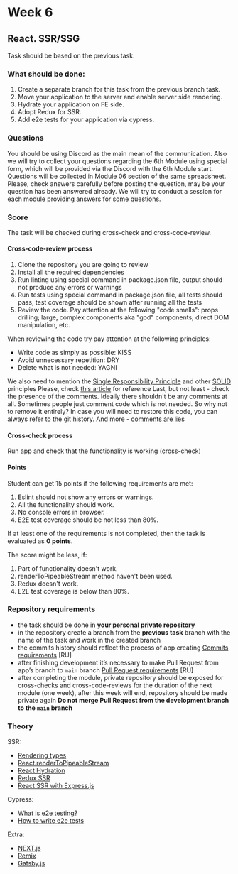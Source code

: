 # Week 6

## React. SSR/SSG

Task should be based on the previous task.

### What should be done:

1. Create a separate branch for this task from the previous branch task.
2. Move your application to the server and enable server side rendering.
3. Hydrate your application on FE side.
4. Adopt Redux for SSR.
5. Add e2e tests for your application via cypress.

### Questions
You should be using Discord as the main mean of the communication.
Also we will try to collect your questions regarding the 6th Module using special form, which will be provided via the Discord with the 6th Module start. Questions will be collected in Module 06 section of the same spreadsheet. Please, check answers carefully before posting the question, may be your question has been answered already.
We will try to conduct a session for each module providing answers for some questions.

### Score
The task will be checked during cross-check and cross-code-review.  
#### Cross-code-review process
1. Clone the repository you are going to review
2. Install all the required dependencies
3. Run linting using special command in package.json file, output should not produce any errors or warnings
4. Run tests using special command in package.json file, all tests should pass, test coverage should be shown after running all the tests
5. Review the code. Pay attention at the following "code smells": props drilling; large, complex components aka "god" components; direct DOM manipulation, etc.

When reviewing the code try pay attention at the following principles:
* Write code as simply as possible: KISS
* Avoid unnecessary repetition: DRY
* Delete what is not needed: YAGNI

We also need to mention the [Single Responsibility Principle](https://en.wikipedia.org/wiki/Single-responsibility_principle) and other [SOLID](https://en.wikipedia.org/wiki/SOLID) principles
Please, check [this article](https://dmitripavlutin.com/7-architectural-attributes-of-a-reliable-react-component/) for reference
Last, but not least - check the presence of the comments. Ideally there shouldn't be any comments at all. Sometimes people just comment code which is not needed. So why not to remove it entirely? In case you will need to restore this code, you can always refer to the git history. And more - [comments are lies](https://blog.devgenius.io/code-should-be-the-one-version-of-the-truth-dont-add-comments-b0bcd8631a9a)
#### Cross-check process
Run app and check that the functionality is working (cross-check)

#### Points
Student can get 15 points if the following requirements are met:
1. Eslint should not show any errors or warnings. 
2. All the functionality should work.
3. No console errors in browser.
4. E2E test coverage should be not less than 80%.

If at least one of the requirements is not completed, then the task is evaluated as **0 points**.

The score might be less, if:
1. Part of functionality doesn't work.
2. renderToPipeableStream method haven't been used.
2. Redux doesn't work.
3. E2E test coverage is below than 80%.

### Repository requirements

* the task should be done in **your personal private repository** 
* in the repository create a branch from the **previous task** branch with the name of the task and work in the created branch
* the commits history should reflect the process of app creating [Commits requirements](https://docs.rs.school/#/git-convention?id=%D0%A2%D1%80%D0%B5%D0%B1%D0%BE%D0%B2%D0%B0%D0%BD%D0%B8%D1%8F-%D0%BA-%D0%B8%D0%BC%D0%B5%D0%BD%D0%B0%D0%BC-%D0%BA%D0%BE%D0%BC%D0%BC%D0%B8%D1%82%D0%BE%D0%B2) [RU]
* after finishing development it’s necessary to make Pull Request from app’s branch to `main` branch [Pull Request requirements](https://docs.rs.school/#/pull-request-review-process?id=%D0%A2%D1%80%D0%B5%D0%B1%D0%BE%D0%B2%D0%B0%D0%BD%D0%B8%D1%8F-%D0%BA-pull-request-pr) [RU]
* after completing the module, private repository should be exposed for cross-checks and cross-code-reviews for the duration of the next module (one week), after this week will end, repository should be made private again 
**Do not merge Pull Request from the development branch to the `main` branch**

### Theory

SSR:
 - [Rendering types](https://dexlock.com/blog/frontend-rendering-ssg-vs-ssr-vs-csr-vs-isr/)
 - [React.renderToPipeableStream](https://beta.reactjs.org/reference/react-dom/server/renderToPipeableStream)
 - [React Hydration](https://beta.reactjs.org/reference/react-dom/client/hydrateRoot#hydrating-an-entire-document)
 - [Redux SSR](https://redux.js.org/usage/server-rendering)
 - [React SSR with Express.js](https://dev.to/juhanakristian/basics-of-react-server-side-rendering-with-expressjs-phd)

Cypress:
- [What is e2e testing?](https://circleci.com/blog/what-is-end-to-end-testing/)
- [How to write e2e tests](https://docs.cypress.io/guides/end-to-end-testing/writing-your-first-end-to-end-test)

Extra:
 - [NEXT.js](https://nextjs.org/)
 - [Remix](https://remix.run/)
 - [Gatsby.js](https://www.gatsbyjs.com/why-gatsby)